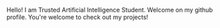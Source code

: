 Hello!
I am Trusted Artificial Intelligence Student. Welcome on my github profile. You're welcome to check out my projects!
